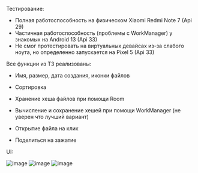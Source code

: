 Тестирование:
- Полная работоспособность на физическом Xiaomi Redmi Note 7 (Api 29)
- Частичная работоспособность (проблемы с WorkManager) у знакомых на Android 13 (Api 33)
- Не смог протестировать на виртуальных девайсах из-за слабого ноута, но определенно запускается на Pixel 5 (Api 33)

Все функции из ТЗ реализованы:
- Имя, размер, дата создания, иконки файлов
- Сортировка
- Хранение хеша файлов при помощи Room
- Вычисление и сохранение хешей при помощи WorkManager (не уверен что лучший вариант)

- Открытие файла на клик
- Поделиться на зажатие

UI:


![image](https://user-images.githubusercontent.com/53324808/236702102-548131cc-f461-4e80-b002-16fb373bfd0c.png)
![image](https://user-images.githubusercontent.com/53324808/236702134-3c56a289-6df7-4796-bb62-0d08fedb97db.png)
![image](https://user-images.githubusercontent.com/53324808/236702196-8247e49e-69a7-44a9-aab7-ec61c81f72c6.png)



